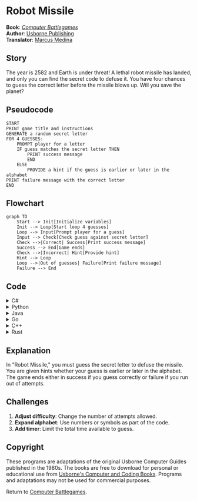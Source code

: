 # Robot Missile

**Book**: _[Computer Battlegames](https://drive.google.com/file/d/0Bxv0SsvibDMTVUExUjFhTURCSU0/view?usp=sharing&resourcekey=0-v2liG0G60g8b7DXjJtDBXg)_  
**Author**:  [Usborne Publishing](https://usborne.com/)    
**Translator**: [Marcus Medina](https://github.com/marcusjobb/UsborneBooks)

## Story

The year is 2582 and Earth is under threat! A lethal robot missile has landed, and only you can find the secret code to defuse it. You have four chances to guess the correct letter before the missile blows up. Will you save the planet?

## Pseudocode

```plaintext
START
PRINT game title and instructions
GENERATE a random secret letter
FOR 4 GUESSES:
    PROMPT player for a letter
    IF guess matches the secret letter THEN
        PRINT success message
        END
    ELSE
        PROVIDE a hint if the guess is earlier or later in the alphabet
PRINT failure message with the correct letter
END
```

## Flowchart

```mermaid
graph TD
    Start --> Init[Initialize variables]
    Init --> Loop[Start loop 4 guesses]
    Loop --> Input[Prompt player for a guess]
    Input --> Check[Check guess against secret letter]
    Check -->|Correct| Success[Print success message]
    Success --> End[Game ends]
    Check -->|Incorrect| Hint[Provide hint]
    Hint --> Loop
    Loop -->|Out of guesses| Failure[Print failure message]
    Failure --> End
```

## Code

<details>
<summary>C#</summary>

```csharp
using System;

class RobotMissile
{
    static void Main()
    {
        Console.WriteLine("Robot Missile\n");
        Console.WriteLine("Type the correct code letter (A-Z) to defuse the missile.");
        Console.WriteLine("You have 4 chances.\n");

        Random random = new Random();
        char secretCode = (char)(random.Next(26) + 'A');

        for (int attempts = 0; attempts < 4; attempts++)
        {
            Console.Write("Enter your guess: ");
            string input = Console.ReadLine().ToUpper();

            if (input.Length != 1 || input[0] < 'A' || input[0] > 'Z')
            {
                Console.WriteLine("Invalid input. Please enter a letter A-Z.");
                attempts--;
                continue;
            }

            char guess = input[0];

            if (guess == secretCode)
            {
                Console.WriteLine("Tick... Fzzzz... Click... You did it!");
                return;
            }

            if (guess < secretCode)
                Console.WriteLine("Later than " + guess);
            else
                Console.WriteLine("Earlier than " + guess);
        }

        Console.WriteLine("Boom... You blew it! The correct code was " + secretCode);
    }
}
```

</details>

<details>
<summary>Python</summary>

```python
import random

print("Robot Missile\n")
print("Type the correct code letter (A-Z) to defuse the missile.")
print("You have 4 chances.\n")

secret_code = chr(random.randint(65, 90))

for _ in range(4):
    guess = input("Enter your guess: ").upper()

    if len(guess) != 1 or not ('A' <= guess <= 'Z'):
        print("Invalid input. Please enter a single letter A-Z.")
        continue

    if guess == secret_code:
        print("Tick... Fzzzz... Click... You did it!")
        break

    if guess < secret_code:
        print(f"Later than {guess}")
    else:
        print(f"Earlier than {guess}")
else:
    print(f"Boom... You blew it! The correct code was {secret_code}")
```

</details>

<details>
<summary>Java</summary>

```java
import java.util.Random;
import java.util.Scanner;

public class RobotMissile {
    public static void main(String[] args) {
        Scanner scanner = new Scanner(System.in);
        Random random = new Random();

        System.out.println("Robot Missile\n");
        System.out.println("Type the correct code letter (A-Z) to defuse the missile.");
        System.out.println("You have 4 chances.\n");

        char secretCode = (char) (random.nextInt(26) + 'A');

        for (int attempts = 0; attempts < 4; attempts++) {
            System.out.print("Enter your guess: ");
            String input = scanner.nextLine().toUpperCase();

            if (input.length() != 1 || input.charAt(0) < 'A' || input.charAt(0) > 'Z') {
                System.out.println("Invalid input. Please enter a single letter A-Z.");
                attempts--;
                continue;
            }

            char guess = input.charAt(0);

            if (guess == secretCode) {
                System.out.println("Tick... Fzzzz... Click... You did it!");
                return;
            }

            if (guess < secretCode) {
                System.out.println("Later than " + guess);
            } else {
                System.out.println("Earlier than " + guess);
            }
        }

        System.out.println("Boom... You blew it! The correct code was " + secretCode);
    }
}
```

</details>

<details>
<summary>Go</summary>

```go
package main

import (
	"fmt"
	"math/rand"
	"time"
)

func main() {
	fmt.Println("Robot Missile\n")
	fmt.Println("Type the correct code letter (A-Z) to defuse the missile.")
	fmt.Println("You have 4 chances.\n")

	rand.Seed(time.Now().UnixNano())
	secretCode := rune(rand.Intn(26) + 'A')

	for attempts := 0; attempts < 4; attempts++ {
		var input string
		fmt.Print("Enter your guess: ")
		fmt.Scan(&input)

		if len(input) != 1 || input[0] < 'A' || input[0] > 'Z' {
			fmt.Println("Invalid input. Please enter a letter A-Z.")
			attempts--
			continue
		}

		guess := rune(input[0])

		if guess == secretCode {
			fmt.Println("Tick... Fzzzz... Click... You did it!")
			return
		}

		if guess < secretCode {
			fmt.Println("Later than", string(guess))
		} else {
			fmt.Println("Earlier than", string(guess))
		}
	}

	fmt.Println("Boom... You blew it! The correct code was", string(secretCode))
}
```

</details>

<details>
<summary>C++</summary>

```cpp
#include <iostream>
#include <cstdlib>
#include <ctime>

using namespace std;

int main() {
    cout << "Robot Missile\n" << endl;
    cout << "Type the correct code letter (A-Z) to defuse the missile." << endl;
    cout << "You have 4 chances.\n" << endl;

    srand(time(0));
    char secretCode = 'A' + rand() % 26;

    for (int attempts = 0; attempts < 4; ++attempts) {
        cout << "Enter your guess: ";
        string input;
        cin >> input;

        if (input.length() != 1 || input[0] < 'A' || input[0] > 'Z') {
            cout << "Invalid input. Please enter a letter A-Z." << endl;
            --attempts;
            continue;
        }

        char guess = input[0];

        if (guess == secretCode) {
            cout << "Tick... Fzzzz... Click... You did it!" << endl;
            return 0;
        }

        if (guess < secretCode) {
            cout << "Later than " << guess << endl;
        } else {
            cout << "Earlier than " << guess << endl;
        }
    }

    cout << "Boom... You blew it! The correct code was " << secretCode << endl;
    return 0;
}
```

</details>

<details>
<summary>Rust</summary>

```rust
use rand::Rng;
use std::io;

fn main() {
    println!("Robot Missile\n");
    println!("Type the correct code letter (A-Z) to defuse the missile.");
    println!("You have 4 chances.\n");

    let secret_code = (rand::thread_rng().gen_range(0..26) + 65) as u8 as char;

    for _ in 0..4 {
        println!("Enter your guess: ");

        let mut input = String::new();
        io::stdin().read_line(&mut input).unwrap();
        let input = input.trim().to_uppercase();

        if input.len() != 1 || !input.chars().all(|c| c.is_ascii_alphabetic()) {
            println!("Invalid input. Please enter a single letter A-Z.");
            continue;
        }

        let guess = input.chars().next().unwrap();

        if guess == secret_code {
            println!("Tick... Fzzzz... Click... You did it!");
            return;
        }

        if guess < secret_code {
            println!("Later than {}", guess);
        } else {
            println!("Earlier than {}", guess);
        }
    }

    println!("Boom... You blew it! The correct code was {}", secret_code);
}
```

</details>

## Explanation

In "Robot Missile," you must guess the secret letter to defuse the missile. You are given hints whether your guess is earlier or later in the alphabet. The game ends either in success if you guess correctly or failure if you run out of attempts.

## Challenges

1. **Adjust difficulty**: Change the number of attempts allowed.
2. **Expand alphabet**: Use numbers or symbols as part of the code.
3. **Add timer**: Limit the total time available to guess.

## Copyright

These programs are adaptations of the original Usborne Computer Guides published in the 1980s. The books are free to download for personal or educational use from [Usborne's Computer and Coding Books](https://usborne.com/row/books/computer-and-coding-books). Programs and adaptations may not be used for commercial purposes.

Return to [Computer Battlegames](./readme.md).
